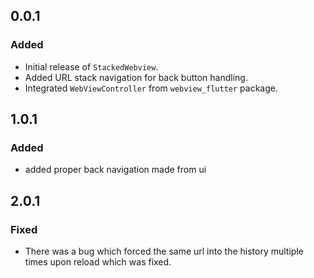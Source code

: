 ## 0.0.1

### Added
- Initial release of `StackedWebview`.
- Added URL stack navigation for back button handling.
- Integrated `WebViewController` from `webview_flutter` package.


## 1.0.1

### Added
- added proper back navigation made from ui
 

 ## 2.0.1

 ### Fixed
 - There was a bug which forced the same url into the history multiple times upon reload which was fixed.